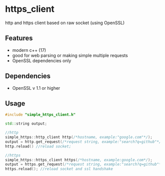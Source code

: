 # https_client
http and https client based on raw socket (using OpenSSL)

## Features
- modern c++ (17)
- good for web parsing or making simple multiple requests
- OpenSSL dependencies only

## Dependencies
- OpenSSL v 1.1 or higher

## Usage
```cpp
#include "simple_https_client.h"

std::string output;

//http
simple_https::http_client http(/*hostname, example:"google.com"*/);
output = http.get_request(/*request string, example:"search?q=github"*/);
http.reload() //reload socket;

//https
simple_https::https_client https(/*hostname, example:google.com*/);
output = https.get_request(/*request string, example:"search?q=github"*/);
https.reload(); //reload socket and ssl handshake

```
